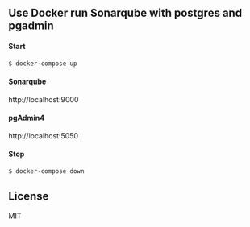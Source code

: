 ## Use Docker run Sonarqube with postgres and pgadmin
#### Start
```sh
$ docker-compose up
```
#### Sonarqube
http://localhost:9000
#### pgAdmin4
http://localhost:5050

#### Stop
```sh
$ docker-compose down
```

License
----
MIT
